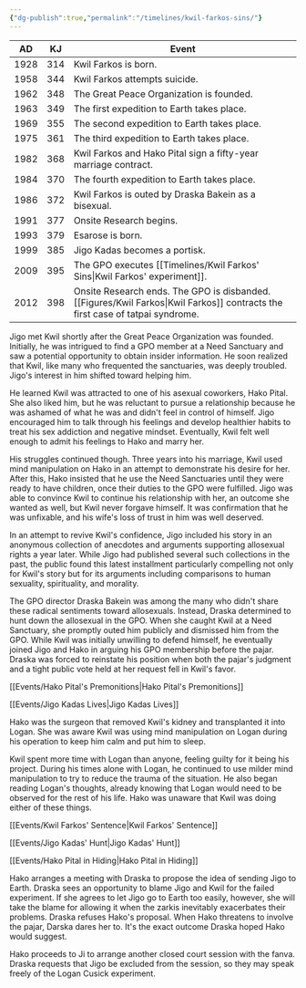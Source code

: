 ```yaml
---
{"dg-publish":true,"permalink":"/timelines/kwil-farkos-sins/"}
---
```



| AD   | KJ  | Event                                                                                                    |
| ---- | --- | -------------------------------------------------------------------------------------------------------- |
| 1928 | 314 | Kwil Farkos is born.                                                                                     |
| 1958 | 344 | Kwil Farkos attempts suicide.                                                                            |
| 1962 | 348 | The Great Peace Organization is founded.                                                                 |
| 1963 | 349 | The first expedition to Earth takes place.                                                               |
| 1969 | 355 | The second expedition to Earth takes place.                                                              |
| 1975 | 361 | The third expedition to Earth takes place.                                                               |
| 1982 | 368 | Kwil Farkos and Hako Pital sign a fifty-year marriage contract.                                          |
| 1984 | 370 | The fourth expedition to Earth takes place.                                                              |
| 1986 | 372 | Kwil Farkos is outed by Draska Bakein as a bisexual.                                                     |
| 1991 | 377 | Onsite Research begins.                                                                                  |
| 1993 | 379 | Esarose is born.                                                                                         |
| 1999 | 385 | Jigo Kadas becomes a portisk.                                                                            |
| 2009 | 395 | The GPO executes [[Timelines/Kwil Farkos' Sins\|Kwil Farkos' experiment]].                                         |
| 2012 | 398 | Onsite Research ends. The GPO is disbanded. [[Figures/Kwil Farkos\|Kwil Farkos]] contracts the first case of tatpai syndrome. |

Jigo met Kwil shortly after the Great Peace Organization was founded. Initially, he was intrigued to find a GPO member at a Need Sanctuary and saw a potential opportunity to obtain insider information. He soon realized that Kwil, like many who frequented the sanctuaries, was deeply troubled. Jigo's interest in him shifted toward helping him.

He learned Kwil was attracted to one of his asexual coworkers, Hako Pital. She also liked him, but he was reluctant to pursue a relationship because he was ashamed of what he was and didn't feel in control of himself. Jigo encouraged him to talk through his feelings and develop healthier habits to treat his sex addiction and negative mindset. Eventually, Kwil felt well enough to admit his feelings to Hako and marry her.

His struggles continued though. Three years into his marriage, Kwil used mind manipulation on Hako in an attempt to demonstrate his desire for her. After this, Hako insisted that he use the Need Sanctuaries until they were ready to have children, once their duties to the GPO were fulfilled. Jigo was able to convince Kwil to continue his relationship with her, an outcome she wanted as well, but Kwil never forgave himself. It was confirmation that he was unfixable, and his wife's loss of trust in him was well deserved.

In an attempt to revive Kwil's confidence, Jigo included his story in an anonymous collection of anecdotes and arguments supporting allosexual rights a year later. While Jigo had published several such collections in the past, the public found this latest installment particularly compelling not only for Kwil's story but for its arguments including comparisons to human sexuality, spirituality, and morality.

The GPO director Draska Bakein was among the many who didn't share these radical sentiments toward allosexuals. Instead, Draska determined to hunt down the allosexual in the GPO. When she caught Kwil at a Need Sanctuary, she promptly outed him publicly and dismissed him from the GPO. While Kwil was initially unwilling to defend himself, he eventually joined Jigo and Hako in arguing his GPO membership before the pajar. Draska was forced to reinstate his position when both the pajar's judgment and a tight public vote held at her request fell in Kwil's favor.

[[Events/Hako Pital's Premonitions\|Hako Pital's Premonitions]]

[[Events/Jigo Kadas Lives\|Jigo Kadas Lives]]

Hako was the surgeon that removed Kwil's kidney and transplanted it into Logan. She was aware Kwil was using mind manipulation on Logan during his operation to keep him calm and put him to sleep.

Kwil spent more time with Logan than anyone, feeling guilty for it being his project. During his times alone with Logan, he continued to use milder mind manipulation to try to reduce the trauma of the situation. He also began reading Logan's thoughts, already knowing that Logan would need to be observed for the rest of his life. Hako was unaware that Kwil was doing either of these things.

[[Events/Kwil Farkos' Sentence\|Kwil Farkos' Sentence]]

[[Events/Jigo Kadas' Hunt\|Jigo Kadas' Hunt]]

[[Events/Hako Pital in Hiding\|Hako Pital in Hiding]]

Hako arranges a meeting with Draska to propose the idea of sending Jigo to Earth. Draska sees an opportunity to blame Jigo and Kwil for the failed experiment. If she agrees to let Jigo go to Earth too easily, however, she will take the blame for allowing it when the zarkis inevitably exacerbates their problems. Draska refuses Hako's proposal. When Hako threatens to involve the pajar, Darska dares her to. It's the exact outcome Draska hoped Hako would suggest.

Hako proceeds to Ji to arrange another closed court session with the fanva. Draska requests that Jigo be excluded from the session, so they may speak freely of the Logan Cusick experiment.